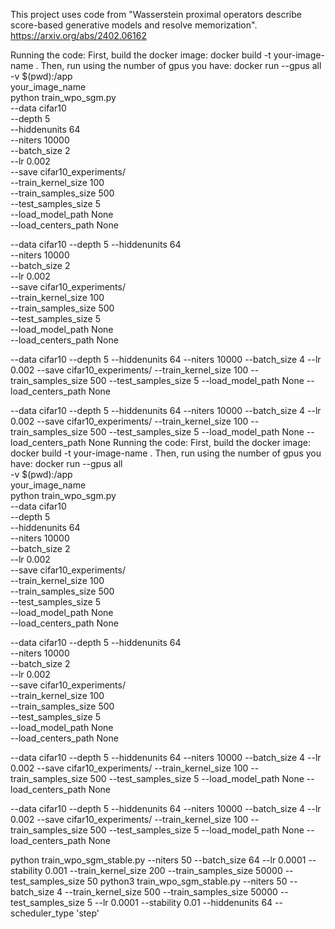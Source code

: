 This project uses code from "Wasserstein proximal operators describe score-based generative models and resolve memorization".
https://arxiv.org/abs/2402.06162

Running the code:
First, build the docker image: docker build -t your-image-name .
Then, run using the number of gpus you have: docker run --gpus all \
  -v $(pwd):/app \
  your_image_name \
  python train_wpo_sgm.py \
  --data cifar10 \
  --depth 5 \
  --hiddenunits 64 \
  --niters 10000 \
  --batch_size 2 \
  --lr 0.002 \
  --save cifar10_experiments/ \
  --train_kernel_size 100 \
  --train_samples_size 500 \
  --test_samples_size 5 \
  --load_model_path None \
  --load_centers_path None

--data cifar10 
  --depth 5 
  --hiddenunits 64 \
  --niters 10000 \
  --batch_size 2 \
  --lr 0.002 \
  --save cifar10_experiments/ \
  --train_kernel_size 100 \
  --train_samples_size 500 \
  --test_samples_size 5 \
  --load_model_path None \
  --load_centers_path None
   
--data cifar10
--depth 5
--hiddenunits 64
--niters 10000
--batch_size 4
--lr 0.002
--save cifar10_experiments/
--train_kernel_size 100
--train_samples_size 500
--test_samples_size 5
--load_model_path None
--load_centers_path None

--data
cifar10
--depth
5
--hiddenunits
64
--niters
10000
--batch_size
4
--lr
0.002
--save
cifar10_experiments/
--train_kernel_size
100
--train_samples_size
500
--test_samples_size
5
--load_model_path
None
--load_centers_path
None
Running the code:
First, build the docker image: docker build -t your-image-name .
Then, run using the number of gpus you have: docker run --gpus all \
  -v $(pwd):/app \
  your_image_name \
  python train_wpo_sgm.py \
  --data cifar10 \
  --depth 5 \
  --hiddenunits 64 \
  --niters 10000 \
  --batch_size 2 \
  --lr 0.002 \
  --save cifar10_experiments/ \
  --train_kernel_size 100 \
  --train_samples_size 500 \
  --test_samples_size 5 \
  --load_model_path None \
  --load_centers_path None

--data cifar10 
  --depth 5 
  --hiddenunits 64 \
  --niters 10000 \
  --batch_size 2 \
  --lr 0.002 \
  --save cifar10_experiments/ \
  --train_kernel_size 100 \
  --train_samples_size 500 \
  --test_samples_size 5 \
  --load_model_path None \
  --load_centers_path None
   
--data cifar10
--depth 5
--hiddenunits 64
--niters 10000
--batch_size 4
--lr 0.002
--save cifar10_experiments/
--train_kernel_size 100
--train_samples_size 500
--test_samples_size 5
--load_model_path None
--load_centers_path None

--data
cifar10
--depth
5
--hiddenunits
64
--niters
10000
--batch_size
4
--lr
0.002
--save
cifar10_experiments/
--train_kernel_size
100
--train_samples_size
500
--test_samples_size
5
--load_model_path
None
--load_centers_path
None

python train_wpo_sgm_stable.py --niters 50 --batch_size 64 --lr 0.0001 --stability 0.001 --train_kernel_size 200 --train_samples_size 50000 --test_samples_size 50 
python3 train_wpo_sgm_stable.py --niters 50 --batch_size 4 --train_kernel_size 500 --train_samples_size 50000 --test_samples_size 5 --lr 0.0001 --stability 0.01 --hiddenunits 64 --scheduler_type 'step'